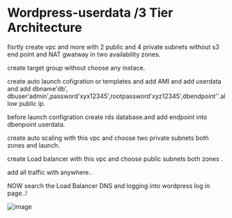 # Wordpress-userdata /3 Tier Architecture


fisrtly create vpc and more with 2 public and 4 private subnets without s3 end point and NAT gwatway in two availability zones.

create target group without choose any instace.

create auto launch cofigration or templates and add AMI and add userdata and add dbname'db', dbuser'admin',password'xyx12345',rootpassword'xyz12345',dbendpoint''.allow public ip.

before launch configration create rds database.and add endpoint into dbenpoint userdata.

create auto scaling with this vpc and choose two private subnets both zones and launch.

create Load balancer with this vpc and choose public subnets both zones .

add all traffic with anywhere..

NOW search the Load Balancer DNS and logging into wordpress log in page..!



![image](https://github.com/ajay-devop/Wordpress-userdata/assets/133880997/6c1268a1-e73c-4c9b-9406-fd14f63a2eb9)




